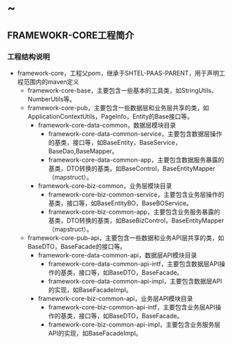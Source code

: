 
# ~
## FRAMEWOKR-CORE工程简介

### 工程结构说明

* framework-core，工程父pom，继承于SHTEL-PAAS-PARENT，用于声明工程范围内的maven定义
  * framework-core-base，主要包含一些基本的工具类，如StringUtils、NumberUtils等。
  * framework-core-pub，主要包含一些数据层和业务层共享的类，如ApplicationContextUtils，PageInfo，Entity的Base接口等。
    - framework-core-data-common，数据层模块目录
      - framework-core-data-common-service，主要包含数据层操作的基类，接口等，如BaseEntity，BaseService，BaseDao,BaseMapper。
      - framework-core-data-common-app，主要包含数据服务暴露的基类，DTO转换的基类，如BaseControl，BaseEntityMapper（mapstruct）。
    - framework-core-biz-common，业务层模块目录
      - framework-core-biz-common-service，主要包含业务层操作的基类，接口等，如BaseEntityBO，BaseBOService。
      - framework-core-biz-common-app，主要包含业务服务暴露的基类，DTO转换的基类，如BaseBizControl，BaseEntityMapper（mapstruct）。
  * framework-core-pub-api，主要包含一些数据和业务API层共享的类，如BaseDTO，BaseFacade的接口等。
    - framework-core-data-common-api，数据层API模块目录
      - framework-core-data-common-api-intf，主要包含数据层API操作的基类，接口等，如BaseDTO，BaseFacade。
      - framework-core-data-common-api-impl，主要包含数据层API的实现，如BaseFacadeImpl。
    - framework-core-biz-common-api，业务层API模块目录
      - framework-core-biz-common-api-intf，主要包含业务层API操作的基类，接口等，如BaseDTO，BaseFacade。
      - framework-core-biz-common-api-impl，主要包含业务服务层API的实现，如BaseFacadeImpl。




